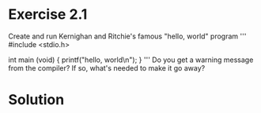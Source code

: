 # Exercise 2.1

Create and run Kernighan and Ritchie's famous "hello, world" program
'''
#include <stdio.h>

int main (void)
{
  printf("hello, world\n");
}
'''
Do you get a warning message from the compiler? If so, what's needed to make it go away?

# Solution
